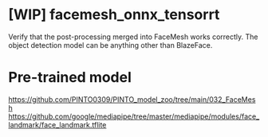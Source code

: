 # [WIP] facemesh_onnx_tensorrt
Verify that the post-processing merged into FaceMesh works correctly. The object detection model can be anything other than BlazeFace.

# Pre-trained model
https://github.com/PINTO0309/PINTO_model_zoo/tree/main/032_FaceMesh
https://github.com/google/mediapipe/tree/master/mediapipe/modules/face_landmark/face_landmark.tflite

